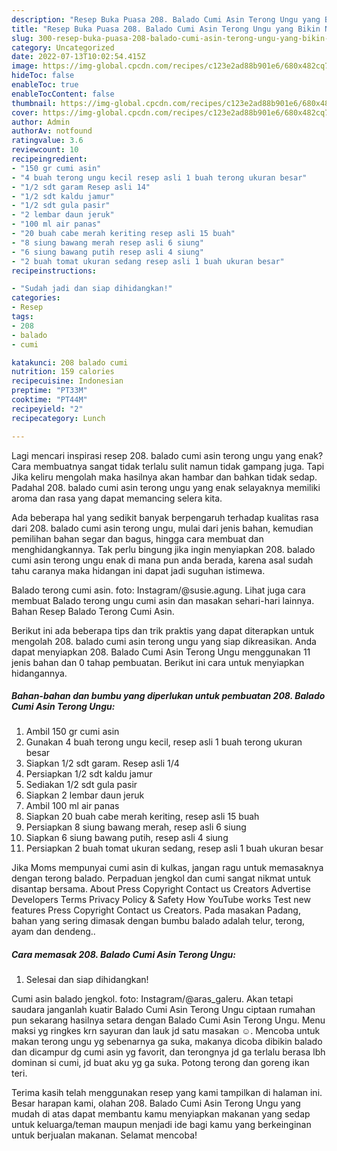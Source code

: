 ```yaml
---
description: "Resep Buka Puasa 208. Balado Cumi Asin Terong Ungu yang Bikin Ngiler"
title: "Resep Buka Puasa 208. Balado Cumi Asin Terong Ungu yang Bikin Ngiler"
slug: 300-resep-buka-puasa-208-balado-cumi-asin-terong-ungu-yang-bikin-ngiler
category: Uncategorized
date: 2022-07-13T10:02:54.415Z
image: https://img-global.cpcdn.com/recipes/c123e2ad88b901e6/680x482cq70/208-balado-cumi-asin-terong-ungu-foto-resep-utama.jpg
hideToc: false
enableToc: true
enableTocContent: false
thumbnail: https://img-global.cpcdn.com/recipes/c123e2ad88b901e6/680x482cq70/208-balado-cumi-asin-terong-ungu-foto-resep-utama.jpg
cover: https://img-global.cpcdn.com/recipes/c123e2ad88b901e6/680x482cq70/208-balado-cumi-asin-terong-ungu-foto-resep-utama.jpg
author: Admin
authorAv: notfound
ratingvalue: 3.6
reviewcount: 10
recipeingredient:
- "150 gr cumi asin"
- "4 buah terong ungu kecil resep asli 1 buah terong ukuran besar"
- "1/2 sdt garam Resep asli 14"
- "1/2 sdt kaldu jamur"
- "1/2 sdt gula pasir"
- "2 lembar daun jeruk"
- "100 ml air panas"
- "20 buah cabe merah keriting resep asli 15 buah"
- "8 siung bawang merah resep asli 6 siung"
- "6 siung bawang putih resep asli 4 siung"
- "2 buah tomat ukuran sedang resep asli 1 buah ukuran besar"
recipeinstructions:

- "Sudah jadi dan siap dihidangkan!"
categories:
- Resep
tags:
- 208
- balado
- cumi

katakunci: 208 balado cumi 
nutrition: 159 calories
recipecuisine: Indonesian
preptime: "PT33M"
cooktime: "PT44M"
recipeyield: "2"
recipecategory: Lunch

---
```



Lagi mencari inspirasi resep 208. balado cumi asin terong ungu yang enak? Cara membuatnya sangat tidak terlalu sulit namun tidak gampang juga. Tapi Jika keliru mengolah maka hasilnya akan hambar dan bahkan tidak sedap. Padahal 208. balado cumi asin terong ungu yang enak selayaknya memiliki aroma dan rasa yang dapat memancing selera kita.


Ada beberapa hal yang sedikit banyak berpengaruh terhadap kualitas rasa dari 208. balado cumi asin terong ungu, mulai dari jenis bahan, kemudian pemilihan bahan segar dan bagus, hingga cara membuat dan menghidangkannya. Tak perlu bingung jika ingin menyiapkan 208. balado cumi asin terong ungu enak di mana pun anda berada, karena asal sudah tahu caranya maka hidangan ini dapat jadi suguhan istimewa.

Balado terong cumi asin. foto: Instagram/@susie.agung. Lihat juga cara membuat Balado terong ungu cumi asin dan masakan sehari-hari lainnya. Bahan Resep Balado Terong Cumi Asin.


Berikut ini ada beberapa tips dan trik praktis yang dapat diterapkan untuk mengolah 208. balado cumi asin terong ungu yang siap dikreasikan. Anda dapat menyiapkan 208. Balado Cumi Asin Terong Ungu menggunakan 11 jenis bahan dan 0 tahap pembuatan. Berikut ini cara untuk menyiapkan hidangannya.

<!--inarticleads1-->

##### Bahan-bahan dan bumbu yang diperlukan untuk pembuatan 208. Balado Cumi Asin Terong Ungu:

1. Ambil 150 gr cumi asin
1. Gunakan 4 buah terong ungu kecil, resep asli 1 buah terong ukuran besar
1. Siapkan 1/2 sdt garam. Resep asli 1/4
1. Persiapkan 1/2 sdt kaldu jamur
1. Sediakan 1/2 sdt gula pasir
1. Siapkan 2 lembar daun jeruk
1. Ambil 100 ml air panas
1. Siapkan 20 buah cabe merah keriting, resep asli 15 buah
1. Persiapkan 8 siung bawang merah, resep asli 6 siung
1. Siapkan 6 siung bawang putih, resep asli 4 siung
1. Persiapkan 2 buah tomat ukuran sedang, resep asli 1 buah ukuran besar


Jika Moms mempunyai cumi asin di kulkas, jangan ragu untuk memasaknya dengan terong balado. Perpaduan jengkol dan cumi sangat nikmat untuk disantap bersama. About Press Copyright Contact us Creators Advertise Developers Terms Privacy Policy &amp; Safety How YouTube works Test new features Press Copyright Contact us Creators. Pada masakan Padang, bahan yang sering dimasak dengan bumbu balado adalah telur, terong, ayam dan dendeng.. 

<!--inarticleads2-->

##### Cara memasak 208. Balado Cumi Asin Terong Ungu:


1. Selesai dan siap dihidangkan!

Cumi asin balado jengkol. foto: Instagram/@aras_galeru. Akan tetapi saudara janganlah kuatir Balado Cumi Asin Terong Ungu ciptaan rumahan pun sekarang hasilnya setara dengan Balado Cumi Asin Terong Ungu. Menu maksi yg ringkes krn sayuran dan lauk jd satu masakan ☺️. Mencoba untuk makan terong ungu yg sebenarnya ga suka, makanya dicoba dibikin balado dan dicampur dg cumi asin yg favorit, dan terongnya jd ga terlalu berasa lbh dominan si cumi, jd buat aku yg ga suka. Potong terong dan goreng ikan teri. 

Terima kasih telah menggunakan resep yang kami tampilkan di halaman ini. Besar harapan kami, olahan 208. Balado Cumi Asin Terong Ungu yang mudah di atas dapat membantu kamu menyiapkan makanan yang sedap untuk keluarga/teman maupun menjadi ide bagi kamu yang berkeinginan untuk berjualan makanan. Selamat mencoba!
